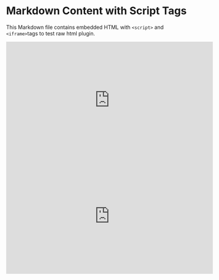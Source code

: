 # Markdown Content with Script Tags

This Markdown file contains embedded HTML with `<script>` and `<iframe>`tags to test raw html plugin.




<!DOCTYPE html>
<html lang="en">
<head>
  <meta charset="UTF-8">
  <meta name="viewport" content="width=device-width, initial-scale=1.0">
  <title>Embedded YouTube Video</title>
</head>
<body>
  <div style="text-align: center;">
    <iframe width="560" height="315" src="https://www.youtube.com/embed/dQw4w9WgXcQ?si=4L1rImNYG9FZvjtT" title="YouTube video player" frameborder="0" allow="accelerometer; autoplay; clipboard-write; encrypted-media; gyroscope; picture-in-picture; web-share" referrerpolicy="strict-origin-when-cross-origin" allowfullscreen></iframe>
    <iframe width="560" height="315" src="https://www.youtube.com/embed/dQw4w9WgXcQ?si=4L1rImNYG9FZvjtT" title="YouTube video player" frameborder="0" allow="accelerometer; autoplay; clipboard-write; encrypted-media; gyroscope; picture-in-picture; web-share" referrerpolicy="strict-origin-when-cross-origin" allowfullscreen></iframe>
  </div>
  <script>
    const x = 2+2;
    console.log(x);
    
  </script>
</body>
</html>